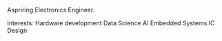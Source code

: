 Aspriring Electronics Engineer. 

Interests: 
Hardware development
Data Science
AI 
Embedded Systems
IC Design

<!---
john-amadora/john-amadora is a ✨ special ✨ repository because its `README.md` (this file) appears on your GitHub profile.
You can click the Preview link to take a look at your changes.
--->
